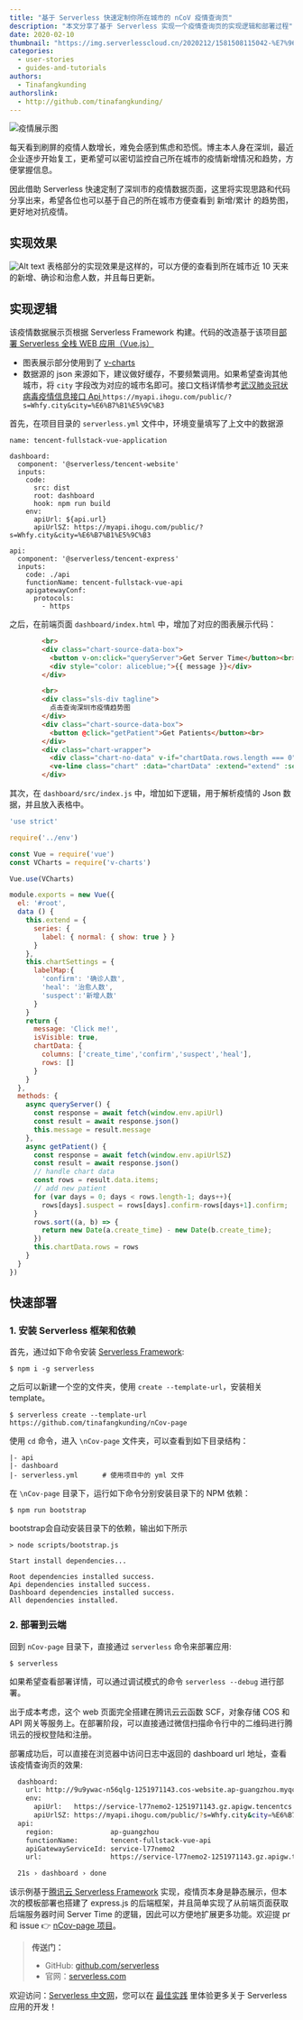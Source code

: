 ```yaml
---
title: "基于 Serverless 快速定制你所在城市的 nCoV 疫情查询页"
description: "本文分享了基于 Serverless 实现一个疫情查询页的实现逻辑和部署过程"
date: 2020-02-10
thumbnail: "https://img.serverlesscloud.cn/2020212/1581508115042-%E7%96%AB%E6%83%85.jpg"
categories:
  - user-stories
  - guides-and-tutorials
authors:
  - Tinafangkunding
authorslink:
  - http://github.com/tinafangkunding/
---
```


![疫情展示图](https://img.serverlesscloud.cn/2020212/1581508115042-%E7%96%AB%E6%83%85.jpg)

每天看到刷屏的疫情人数增长，难免会感到焦虑和恐慌。博主本人身在深圳，最近企业逐步开始复工，更希望可以密切监控自己所在城市的疫情新增情况和趋势，方便掌握信息。

因此借助 Serverless 快速定制了深圳市的疫情数据页面，这里将实现思路和代码分享出来，希望各位也可以基于自己的所在城市方便查看到 新增/累计 的趋势图，更好地对抗疫情。

## 实现效果
![Alt text](https://img.serverlesscloud.cn/2020212/1581480946201-1581479410309.png)
表格部分的实现效果是这样的，可以方便的查看到所在城市近 10 天来的新增、确诊和治愈人数，并且每日更新。

## 实现逻辑

该疫情数据展示页根据 Serverless Framework 构建。代码的改造基于该项目[部署 Serverless 全栈 WEB 应用（Vue.js）](https://github.com/serverless/components/tree/master/templates/tencent-fullstack-vue-application)

- 图表展示部分使用到了 [v-charts](https://v-charts.js.org/#/)
- 数据源的 json 来源如下，建议做好缓存，不要频繁调用。如果希望查询其他城市，将 `city` 字段改为对应的城市名即可。接口文档详情参考[武汉肺炎冠状病毒疫情信息接口 Api
](https://qinhaolei.com/posts/46178/)
`https://myapi.ihogu.com/public/?s=Whfy.city&city=%E6%B7%B1%E5%9C%B3`

首先，在项目目录的 `serverless.yml` 文件中，环境变量填写了上文中的数据源

```
name: tencent-fullstack-vue-application

dashboard:
  component: '@serverless/tencent-website'
  inputs:
    code:
      src: dist
      root: dashboard
      hook: npm run build
    env:
      apiUrl: ${api.url}
      apiUrlSZ: https://myapi.ihogu.com/public/?s=Whfy.city&city=%E6%B7%B1%E5%9C%B3

api:
  component: '@serverless/tencent-express'
  inputs:
    code: ./api
    functionName: tencent-fullstack-vue-api
    apigatewayConf:
      protocols:
        - https
```

之后，在前端页面 `dashboard/index.html` 中，增加了对应的图表展示代码：
```html
        <br>
        <div class="chart-source-data-box">
          <button v-on:click="queryServer">Get Server Time</button><br>
          <div style="color: aliceblue;">{{ message }}</div>
        </div>

        <br>
        <div class="sls-div tagline">
          点击查询深圳市疫情趋势图
        </div>
        <div class="chart-source-data-box">
          <button @click="getPatient">Get Patients</button><br>
        </div>
        <div class="chart-wrapper">
          <div class="chart-no-data" v-if="chartData.rows.length === 0">No Data</div>
          <ve-line class="chart" :data="chartData" :extend="extend" :settings="chartSettings" height="100%" v-if="chartData.rows.length > 0"/>
        </div>
```

其次，在  `dashboard/src/index.js` 中，增加如下逻辑，用于解析疫情的 Json 数据，并且放入表格中。

```javascript
'use strict'

require('../env')

const Vue = require('vue')
const VCharts = require('v-charts')

Vue.use(VCharts)

module.exports = new Vue({
  el: '#root',
  data () {
    this.extend = {
      series: {
        label: { normal: { show: true } }
      }
    },
    this.chartSettings = {
      labelMap:{
        'confirm': '确诊人数',
        'heal': '治愈人数',
        'suspect':'新增人数'
      }
    }
    return {
      message: 'Click me!',
      isVisible: true,
      chartData: {
        columns: ['create_time','confirm','suspect','heal'],
        rows: []
      }
    }
  },
  methods: {
    async queryServer() {
      const response = await fetch(window.env.apiUrl)
      const result = await response.json()
      this.message = result.message
    },
    async getPatient() {
      const response = await fetch(window.env.apiUrlSZ)
      const result = await response.json()
      // handle chart data
      const rows = result.data.items;
      // add new patient
      for (var days = 0; days < rows.length-1; days++){
        rows[days].suspect = rows[days].confirm-rows[days+1].confirm;
      }
      rows.sort((a, b) => {
        return new Date(a.create_time) - new Date(b.create_time);
      })
      this.chartData.rows = rows
    }
  }
})
```

## 快速部署

### 1. 安装 Serverless 框架和依赖

首先，通过如下命令安装 [Serverless Framework](https://www.github.com/serverless/serverless):

```console
$ npm i -g serverless
```

之后可以新建一个空的文件夹，使用 `create --template-url`，安装相关 template。

```console
$ serverless create --template-url https://github.com/tinafangkunding/nCov-page
```

使用 `cd` 命令，进入 `\nCov-page` 文件夹，可以查看到如下目录结构：

```
|- api
|- dashboard
|- serverless.yml      # 使用项目中的 yml 文件
```

在 `\nCov-page` 目录下，运行如下命令分别安装目录下的 NPM 依赖：
```console
$ npm run bootstrap
```
bootstrap会自动安装目录下的依赖，输出如下所示
```console
> node scripts/bootstrap.js

Start install dependencies...

Root dependencies installed success.
Api dependencies installed success.
Dashboard dependencies installed success.
All dependencies installed.
```

### 2. 部署到云端

回到 `nCov-page` 目录下，直接通过 `serverless` 命令来部署应用:

```console
$ serverless
```

如果希望查看部署详情，可以通过调试模式的命令 `serverless --debug` 进行部署。

出于成本考虑，这个 web 页面完全搭建在腾讯云云函数 SCF，对象存储 COS 和 API 网关等服务上。在部署阶段，可以直接通过微信扫描命令行中的二维码进行腾讯云的授权登陆和注册。

部署成功后，可以直接在浏览器中访问日志中返回的 dashboard url 地址，查看该疫情查询页的效果:

```bash
  dashboard: 
    url: http://9u9ywac-n56qlg-1251971143.cos-website.ap-guangzhou.myqcloud.com
    env: 
      apiUrl:   https://service-l77nemo2-1251971143.gz.apigw.tencentcs.com/release/
      apiUrlSZ: https://myapi.ihogu.com/public/?s=Whfy.city&city=%E6%B7%B1%E5%9C%B3
  api: 
    region:              ap-guangzhou
    functionName:        tencent-fullstack-vue-api
    apiGatewayServiceId: service-l77nemo2
    url:                 https://service-l77nemo2-1251971143.gz.apigw.tencentcs.com/release/

  21s › dashboard › done
```

该示例基于[腾讯云 Serverless Framework](https://cloud.tencent.com/product/sf) 实现，疫情页本身是静态展示，但本次的模板部署也搭建了 express.js 的后端框架，并且简单实现了从前端页面获取后端服务器时间 Server Time 的逻辑，因此可以方便地扩展更多功能。欢迎提 pr 和 issue 👉 [nCov-page 项目](https://github.com/tinafangkunding/nCov-page)。

> **传送门：**
>
> - GitHub: [github.com/serverless](https://github.com/serverless/serverless/blob/master/README_CN.md) 
> - 官网：[serverless.com](https://serverless.com/)

欢迎访问：[Serverless 中文网](https://china.serverless.com)，您可以在 [最佳实践](https://china.serverless.com/best-practice/) 里体验更多关于 Serverless 应用的开发！